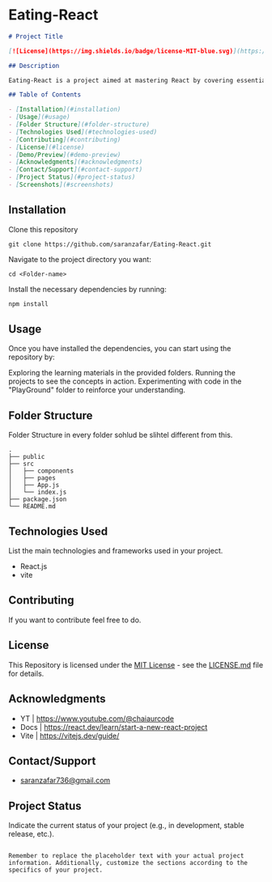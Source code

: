# Eating-React

```markdown
# Project Title

[![License](https://img.shields.io/badge/license-MIT-blue.svg)](https://opensource.org/licenses/MIT)

## Description

Eating-React is a project aimed at mastering React by covering essential topics such as Hooks, custom hooks, React routers, API handling, and more. The repository contains both learning materials and practical projects to reinforce understanding.

## Table of Contents

- [Installation](#installation)
- [Usage](#usage)
- [Folder Structure](#folder-structure)
- [Technologies Used](#technologies-used)
- [Contributing](#contributing)
- [License](#license)
- [Demo/Preview](#demo-preview)
- [Acknowledgments](#acknowledgments)
- [Contact/Support](#contact-support)
- [Project Status](#project-status)
- [Screenshots](#screenshots)

```

## Installation

Clone this repository

```
git clone https://github.com/saranzafar/Eating-React.git
```

Navigate to the project directory you want:

```
cd <Folder-name> 
```


Install the necessary dependencies by running:

```bash
npm install
```

## Usage

Once you have installed the dependencies, you can start using the repository by:

Exploring the learning materials in the provided folders.
Running the projects to see the concepts in action.
Experimenting with code in the "PlayGround" folder to reinforce your understanding.


## Folder Structure

Folder Structure in every folder sohlud be slihtel different from this.

```plaintext
.
├── public
├── src
│   ├── components
│   ├── pages
│   ├── App.js
│   └── index.js
├── package.json
└── README.md
```

## Technologies Used

List the main technologies and frameworks used in your project.

- React.js
- vite

## Contributing

If you want to contribute feel free to do.

## License

This Repository is licensed under the [MIT License](https://opensource.org/licenses/MIT) - see the [LICENSE.md](LICENSE.md) file for details.

## Acknowledgments

- YT | https://www.youtube.com/@chaiaurcode
- Docs | https://react.dev/learn/start-a-new-react-project
- Vite | https://vitejs.dev/guide/

## Contact/Support

- saranzafar736@gmail.com

## Project Status

Indicate the current status of your project (e.g., in development, stable release, etc.).

```

Remember to replace the placeholder text with your actual project information. Additionally, customize the sections according to the specifics of your project.